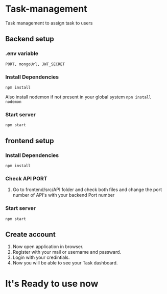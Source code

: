 # Task-management

Task management to assign task to users

## Backend setup

### .env variable

```
PORT, mongoUrl, JWT_SECRET
```

### Install Dependencies

```
npm install
```

Also install nodemon if not present in your global system `npm install nodemon`

### Start server

```
npm start
```

## frontend setup

### Install Dependencies

```
npm install
```

### Check API PORT

1. Go to frontend/src/API folder and check both files and change the port number of API's with your backend Port number

### Start server

```
npm start
```

## Create account

1. Now open application in browser.
2. Register with your mail or username and passward.
3. Login with your credintials.
4. Now you will be able to see your Task dashboard.

# It's Ready to use now
